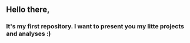 ## Hello there,
### It's my first repository. I want to present you my litte projects and analyses :)
